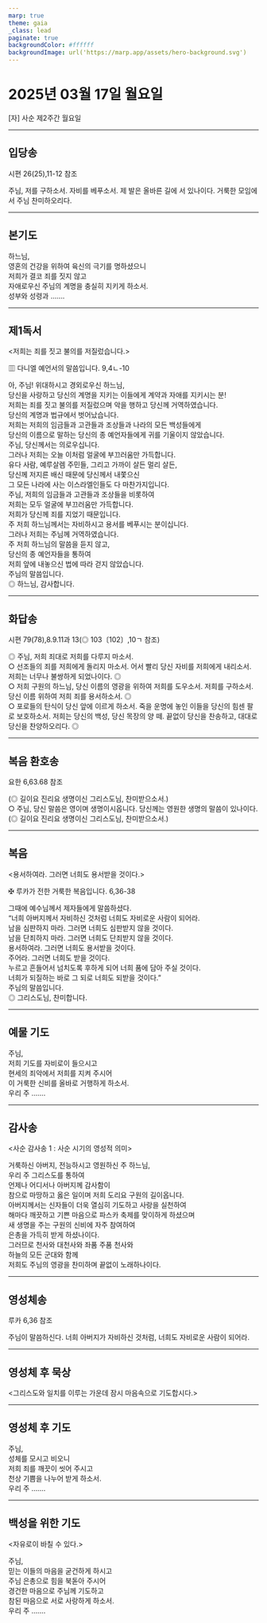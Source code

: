 ```yaml
---
marp: true
theme: gaia
_class: lead
paginate: true
backgroundColor: #ffffff
backgroundImage: url('https://marp.app/assets/hero-background.svg')
---
```


# 2025년 03월 17일 월요일

[자] 사순 제2주간 월요일  




---

## 입당송

시편 26(25),11-12 참조

주님, 저를 구하소서. 자비를 베푸소서. 제 발은 올바른 길에 서 있나이다. 거룩한 모임에서 주님 찬미하오리다.  
  


---

## 본기도

하느님,  
영혼의 건강을 위하여 육신의 극기를 명하셨으니  
저희가 결코 죄를 짓지 않고  
자애로우신 주님의 계명을 충실히 지키게 하소서.  
성부와 성령과 …….  
  


---

## 제1독서

<저희는 죄를 짓고 불의를 저질렀습니다.>

▥ 다니엘 예언서의 말씀입니다. 9,4ㄴ-10

아, 주님! 위대하시고 경외로우신 하느님,  
당신을 사랑하고 당신의 계명을 지키는 이들에게 계약과 자애를 지키시는 분!  
저희는 죄를 짓고 불의를 저질렀으며 악을 행하고 당신께 거역하였습니다.  
당신의 계명과 법규에서 벗어났습니다.  
저희는 저희의 임금들과 고관들과 조상들과 나라의 모든 백성들에게  
당신의 이름으로 말하는 당신의 종 예언자들에게 귀를 기울이지 않았습니다.  
주님, 당신께서는 의로우십니다.  
그러나 저희는 오늘 이처럼 얼굴에 부끄러움만 가득합니다.  
유다 사람, 예루살렘 주민들, 그리고 가까이 살든 멀리 살든,  
당신께 저지른 배신 때문에 당신께서 내쫓으신  
그 모든 나라에 사는 이스라엘인들도 다 마찬가지입니다.  
주님, 저희의 임금들과 고관들과 조상들을 비롯하여  
저희는 모두 얼굴에 부끄러움만 가득합니다.  
저희가 당신께 죄를 지었기 때문입니다.  
주 저희 하느님께서는 자비하시고 용서를 베푸시는 분이십니다.  
그러나 저희는 주님께 거역하였습니다.  
주 저희 하느님의 말씀을 듣지 않고,  
당신의 종 예언자들을 통하여  
저희 앞에 내놓으신 법에 따라 걷지 않았습니다.  
주님의 말씀입니다.  
◎ 하느님, 감사합니다.  
  


---

## 화답송

시편 79(78),8.9.11과 13(◎ 103〔102〕,10ㄱ 참조)

◎ 주님, 저희 죄대로 저희를 다루지 마소서.  
○ 선조들의 죄를 저희에게 돌리지 마소서. 어서 빨리 당신 자비를 저희에게 내리소서. 저희는 너무나 불쌍하게 되었나이다. ◎  
○ 저희 구원의 하느님, 당신 이름의 영광을 위하여 저희를 도우소서. 저희를 구하소서. 당신 이름 위하여 저희 죄를 용서하소서. ◎  
○ 포로들의 탄식이 당신 앞에 이르게 하소서. 죽을 운명에 놓인 이들을 당신의 힘센 팔로 보호하소서. 저희는 당신의 백성, 당신 목장의 양 떼. 끝없이 당신을 찬송하고, 대대로 당신을 찬양하오리다. ◎  
  


---

## 복음 환호송

요한 6,63.68 참조

(◎ 길이요 진리요 생명이신 그리스도님, 찬미받으소서.)  
○ 주님, 당신 말씀은 영이며 생명이시옵니다. 당신께는 영원한 생명의 말씀이 있나이다.  
(◎ 길이요 진리요 생명이신 그리스도님, 찬미받으소서.)  
  


---

## 복음

<용서하여라. 그러면 너희도 용서받을 것이다.>

✠ 루카가 전한 거룩한 복음입니다. 6,36-38

그때에 예수님께서 제자들에게 말씀하셨다.  
“너희 아버지께서 자비하신 것처럼 너희도 자비로운 사람이 되어라.  
남을 심판하지 마라. 그러면 너희도 심판받지 않을 것이다.  
남을 단죄하지 마라. 그러면 너희도 단죄받지 않을 것이다.  
용서하여라. 그러면 너희도 용서받을 것이다.  
주어라. 그러면 너희도 받을 것이다.  
누르고 흔들어서 넘치도록 후하게 되어 너희 품에 담아 주실 것이다.  
너희가 되질하는 바로 그 되로 너희도 되받을 것이다.”  
주님의 말씀입니다.  
◎ 그리스도님, 찬미합니다.  
  


---

## 예물 기도

주님,  
저희 기도를 자비로이 들으시고  
현세의 죄악에서 저희를 지켜 주시어  
이 거룩한 신비를 올바로 거행하게 하소서.  
우리 주 …….  
  


---

## 감사송

<사순 감사송 1 : 사순 시기의 영성적 의미>

거룩하신 아버지, 전능하시고 영원하신 주 하느님,  
우리 주 그리스도를 통하여  
언제나 어디서나 아버지께 감사함이  
참으로 마땅하고 옳은 일이며 저희 도리요 구원의 길이옵니다.  
아버지께서는 신자들이 더욱 열심히 기도하고 사랑을 실천하여  
해마다 깨끗하고 기쁜 마음으로 파스카 축제를 맞이하게 하셨으며  
새 생명을 주는 구원의 신비에 자주 참여하여  
은총을 가득히 받게 하셨나이다.  
그러므로 천사와 대천사와 좌품 주품 천사와  
하늘의 모든 군대와 함께  
저희도 주님의 영광을 찬미하며 끝없이 노래하나이다.  
  


---

## 영성체송

루카 6,36 참조

주님이 말씀하신다. 너희 아버지가 자비하신 것처럼, 너희도 자비로운 사람이 되어라.  
  


---

## 영성체 후 묵상

<그리스도와 일치를 이루는 가운데 잠시 마음속으로 기도합시다.>  


---

## 영성체 후 기도

주님,  
성체를 모시고 비오니  
저희 죄를 깨끗이 씻어 주시고  
천상 기쁨을 나누어 받게 하소서.  
우리 주 …….  
  


---

## 백성을 위한 기도

<자유로이 바칠 수 있다.>

주님,  
믿는 이들의 마음을 굳건하게 하시고  
주님 은총으로 힘을 북돋아 주시어  
경건한 마음으로 주님께 기도하고  
참된 마음으로 서로 사랑하게 하소서.  
우리 주 …….